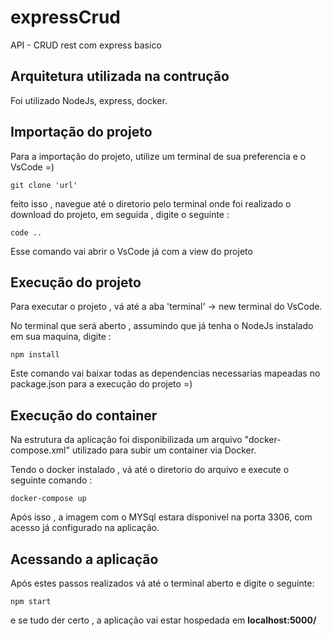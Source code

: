 # expressCrud
API - CRUD rest com express basico 


## Arquitetura utilizada na contrução

Foi utilizado NodeJs, express, docker.


## Importação do projeto

Para a importação do projeto, utilize um terminal de sua preferencia e o VsCode =)

```
git clone 'url' 

```

feito isso , navegue até o diretorio pelo terminal onde foi realizado o download do projeto, em seguida , digite o seguinte :

```
code ..

```

Esse comando vai abrir o VsCode já com a view do projeto


## Execução do projeto

Para executar o projeto , vá até a aba 'terminal' -> new terminal do VsCode.

No terminal que será aberto , assumindo que já tenha o NodeJs instalado em sua maquina, digite :


```
npm install 

```

Este comando vai baixar todas as dependencias necessarias mapeadas no package.json para a execução do projeto =)



## Execução do container
 
Na estrutura da aplicação foi disponibilizada um arquivo "docker-compose.xml"  utilizado para subir um container via Docker.

Tendo o docker instalado , vá até o diretorio do arquivo e execute o seguinte comando :

```
docker-compose up 
```

Após isso , a imagem com o MYSql estara disponivel na porta 3306, com acesso já configurado na aplicação.

## Acessando a aplicação

Após estes passos realizados vá até o terminal aberto e digite o seguinte: 


```
npm start 

```

e se tudo der certo , a aplicação vai estar hospedada em **localhost:5000/**

